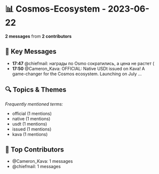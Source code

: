 # 📊 Cosmos-Ecosystem - 2023-06-22
**2 messages** from **2 contributors**

## 💬 Key Messages
- **17:47** @chiefmail: награды по Osmo сократились, а цена не растет (
- **17:50** @Cameron_Kava: OFFICIAL: Native USDt issued on Kava! A game-changer for the Cosmos ecosystem. Launching on July ...

## 🔍 Topics & Themes
*Frequently mentioned terms:*
- official (1 mentions)
- native (1 mentions)
- usdt (1 mentions)
- issued (1 mentions)
- kava (1 mentions)

## 👥 Top Contributors
- @Cameron_Kava: 1 messages
- @chiefmail: 1 messages